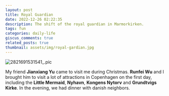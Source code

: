 ```yaml
---
layout: post
title: Royal Guardian
date: 2022-12-26 02:22:35
description: The shift of the royal guardian in Marmorkirken.
tags: fun
categories: daily-life
giscus_comments: true
related_posts: true
thumbnail: assets/img/royal-gardian.jpg
---
```


<div class="row mt-3 mb-3">
    <div class="col-sm mt-3 mt-md-0">
		 <img src="https://i.imgur.com/92CKp3h.jpeg" alt="2821691531541_.pic" class="img-fluid rounded z-depth-1" data-zoomable />
    </div>
</div>

My friend <b>Jianxiang Yu</b> came to visit me during Christmas. <b>Runfei Wu</b> and I brought him to visit a lot of attractions in Copenhagen on the first day, including the <b>Little Mermaid</b>, <b>Nyhavn</b>, <b>Kongens Nytorv</b> and <b>Grundtvigs Kirke</b>. In the evening, we had dinner with danish neighbors.

